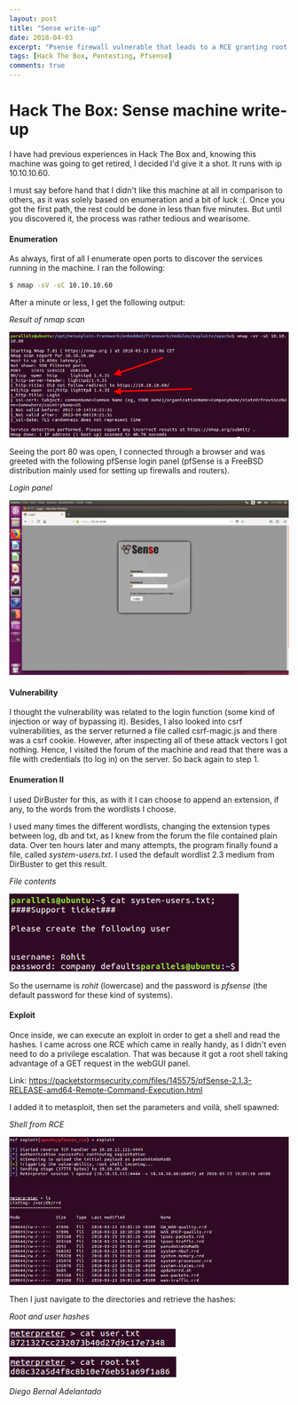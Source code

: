 ```yaml
---
layout: post
title: "Sense write-up"
date: 2018-04-03
excerpt: "Psense firewall vulnerable that leads to a RCE granting root access. Simple."
tags: [Hack The Box, Pentesting, Pfsense]
comments: true
---
```


# Hack The Box: Sense machine write-up

I have had previous experiences in Hack The Box and, knowing this machine was going to get retired, I decided I'd give it a shot. It runs with ip 10.10.10.60.

I must say before hand that I didn't like this machine at all in comparison to others, as it was solely based on enumeration and a bit of luck :(. Once you got the first path, the rest could be done in less than five minutes. But until you discovered it, the process was rather tedious and wearisome.

#### Enumeration

As always, first of all I enumerate open ports to discover the services running in the machine. I ran the following:

```sh
$ nmap -sV -sC 10.10.10.60
```

After a minute or less, I get the following output:

*Result of nmap scan*

![Img](/assets/posts_details/Sense/images/nmap.png "Img")

Seeing the port 80 was open, I connected through a browser and was greeted with the following pfSense login panel (pfSense is a FreeBSD distribution mainly used for setting up firewalls and routers).

*Login panel*

![Img](/assets/posts_details/Sense/images/pfsense.png "Img")

#### Vulnerability

I thought the vulnerability was related to the login function (some kind of injection or way of bypassing it). Besides, I also looked into csrf vulnerabilities, as the server returned a file called csrf-magic.js and there was a csrf cookie. However, after inspecting all of these attack vectors I got nothing. Hence, I visited the forum of the machine and read that there was a file with credentials (to log in) on the server. So back again to step 1.

#### Enumeration II

I used DirBuster for this, as with it I can choose to append an extension, if any, to the words from the wordlists I choose.

I used many times the different wordlists, changing the extension types between log, db and txt, as I knew from the forum the file contained plain data. Over ten hours later and many attempts, the program finally found a file, called *system-users.txt*. I used the default wordlist 2.3 medium from DirBuster to get this result.

*File contents*

![Img](/assets/posts_details/Sense/images/file.png "Img")

So the username is *rohit* (lowercase) and the password is *pfsense*
(the default password for these kind of systems).

#### Exploit

Once inside, we can execute an exploit in order to get a shell and read the hashes. I came across one RCE which came in really handy, as I didn't even need to do a privilege escalation. That was because it got a root shell taking advantage of a GET request in the webGUI panel.

Link: <https://packetstormsecurity.com/files/145575/pfSense-2.1.3-RELEASE-amd64-Remote-Command-Execution.html>

I added it to metasploit, then set the parameters and voilà, shell spawned:

*Shell from RCE*

![Img](/assets/posts_details/Sense/images/rce-exploit.png "Img")

Then I just navigate to the directories and retrieve the hashes:

*Root and user hashes*

![Img](/assets/posts_details/Sense/images/user-hash.png "Img")

![Img](/assets/posts_details/Sense/images/root-hash.png "Img")

*Diego Bernal Adelantado*
